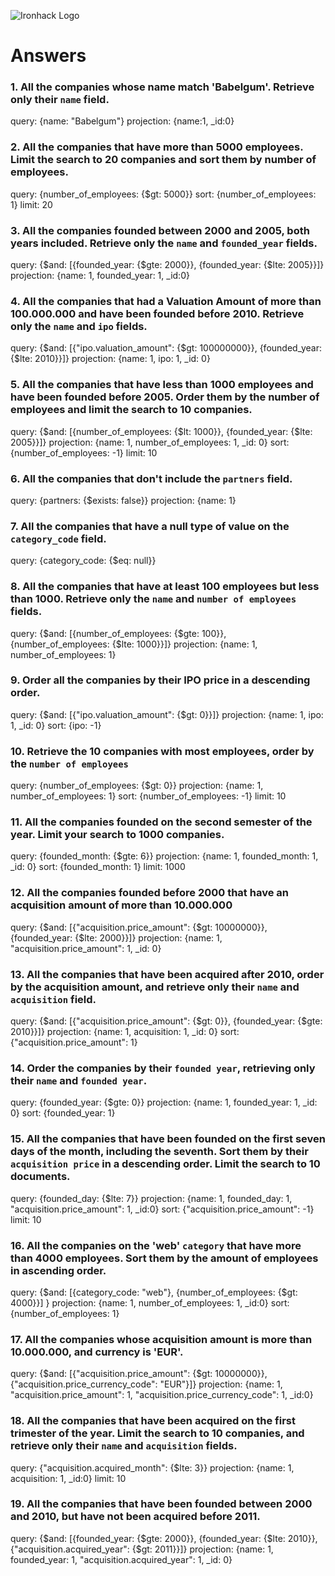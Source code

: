![Ironhack Logo](https://i.imgur.com/1QgrNNw.png)

# Answers

### 1. All the companies whose name match 'Babelgum'. Retrieve only their `name` field.

query: {name: "Babelgum"}
projection: {name:1, _id:0}


### 2. All the companies that have more than 5000 employees. Limit the search to 20 companies and sort them by **number of employees**.

query: {number_of_employees: {$gt: 5000}}
sort: {number_of_employees: 1}
limit: 20

### 3. All the companies founded between 2000 and 2005, both years included. Retrieve only the `name` and `founded_year` fields.

query: {$and: [{founded_year: {$gte: 2000}}, {founded_year: {$lte: 2005}}]}
projection: {name: 1, founded_year: 1, _id:0}

### 4. All the companies that had a Valuation Amount of more than 100.000.000 and have been founded before 2010. Retrieve only the `name` and `ipo` fields.

query: {$and: [{"ipo.valuation_amount": {$gt: 100000000}}, {founded_year: {$lte: 2010}}]}
projection: {name: 1, ipo: 1, _id: 0}

### 5. All the companies that have less than 1000 employees and have been founded before 2005. Order them by the number of employees and limit the search to 10 companies.

query: {$and: [{number_of_employees: {$lt: 1000}}, {founded_year: {$lte: 2005}}]}
projection: {name: 1, number_of_employees: 1, _id: 0}
sort: {number_of_employees: -1}
limit: 10

### 6. All the companies that don't include the `partners` field.

query: {partners: {$exists: false}}
projection: {name: 1}

### 7. All the companies that have a null type of value on the `category_code` field.

query: {category_code: {$eq: null}}

### 8. All the companies that have at least 100 employees but less than 1000. Retrieve only the `name` and `number of employees` fields.

query: {$and: [{number_of_employees: {$gte: 100}}, {number_of_employees: {$lte: 1000}}]}
projection: {name: 1, number_of_employees: 1}

### 9. Order all the companies by their IPO price in a descending order.

query: {$and: [{"ipo.valuation_amount": {$gt: 0}}]}
projection: {name: 1, ipo: 1, _id: 0}
sort: {ipo: -1}

### 10. Retrieve the 10 companies with most employees, order by the `number of employees`

query: {number_of_employees: {$gt: 0}}
projection: {name: 1, number_of_employees: 1}
sort: {number_of_employees: -1}
limit: 10

### 11. All the companies founded on the second semester of the year. Limit your search to 1000 companies.

query: {founded_month: {$gte: 6}}
projection: {name: 1, founded_month: 1, _id: 0}
sort: {founded_month: 1}
limit: 1000

### 12. All the companies founded before 2000 that have an acquisition amount of more than 10.000.000

query: {$and: [{"acquisition.price_amount": {$gt: 10000000}}, {founded_year: {$lte: 2000}}]}
projection: {name: 1, "acquisition.price_amount": 1, _id: 0}

### 13. All the companies that have been acquired after 2010, order by the acquisition amount, and retrieve only their `name` and `acquisition` field.

query: {$and: [{"acquisition.price_amount": {$gt: 0}}, {founded_year: {$gte: 2010}}]}
projection: {name: 1, acquisition: 1, _id: 0}
sort: {"acquisition.price_amount": 1}

### 14. Order the companies by their `founded year`, retrieving only their `name` and `founded year`.

query: {founded_year: {$gte: 0}}
projection: {name: 1, founded_year: 1, _id: 0}
sort: {founded_year: 1}

### 15. All the companies that have been founded on the first seven days of the month, including the seventh. Sort them by their `acquisition price` in a descending order. Limit the search to 10 documents.

query: {founded_day: {$lte: 7}}
projection: {name: 1, founded_day: 1, "acquisition.price_amount": 1, _id:0}
sort: {"acquisition.price_amount": -1}
limit: 10

### 16. All the companies on the 'web' `category` that have more than 4000 employees. Sort them by the amount of employees in ascending order.

query: {$and: [{category_code: "web"}, {number_of_employees: {$gt: 4000}}] }
projection: {name: 1, number_of_employees: 1, _id:0}
sort: {number_of_employees: 1}

### 17. All the companies whose acquisition amount is more than 10.000.000, and currency is 'EUR'.

query: {$and: [{"acquisition.price_amount": {$gt: 10000000}}, {"acquisition.price_currency_code": "EUR"}]}
projection: {name: 1, "acquisition.price_amount": 1, "acquisition.price_currency_code": 1, _id:0}

### 18. All the companies that have been acquired on the first trimester of the year. Limit the search to 10 companies, and retrieve only their `name` and `acquisition` fields.

query: {"acquisition.acquired_month": {$lte: 3}}
projection: {name: 1, acquisition: 1, _id:0}
limit: 10

### 19. All the companies that have been founded between 2000 and 2010, but have not been acquired before 2011.

query: {$and: [{founded_year: {$gte: 2000}}, {founded_year: {$lte: 2010}}, {"acquisition.acquired_year": {$gt: 2011}}]}
projection: {name: 1, founded_year: 1, "acquisition.acquired_year": 1, _id: 0}
